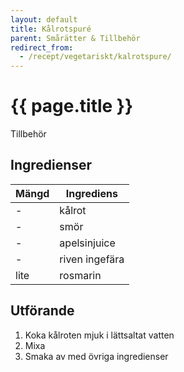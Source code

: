 ```yaml
---
layout: default
title: Kålrotspuré
parent: Smårätter & Tillbehör
redirect_from:
  - /recept/vegetariskt/kalrotspure/
---
```


# {{ page.title }}

Tillbehör

## Ingredienser

Mängd|Ingrediens
------------ | -------------
\-|kålrot
\-|smör
\-|apelsinjuice
\-|riven ingefära
lite|rosmarin


## Utförande
1. Koka kålroten mjuk i lättsaltat vatten
2. Mixa
3. Smaka av med övriga ingredienser
